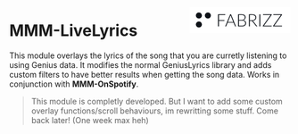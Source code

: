 [<picture><source align="right" media="(prefers-color-scheme: dark)" srcset=".github/content/logo-fabrizz-white.svg"><source align="right" media="(prefers-color-scheme: light)" srcset=".github/content/logo-fabrizz-githubgray.svg"><img alt="Fabrizz logo" src=".github/content/logo-fabrizz-fill.png" align="right"></picture>](https://fabriz.co/)

#

# MMM-LiveLyrics
This module overlays the lyrics of the song that you are curretly listening to using Genius data. It modifies the normal GeniusLyrics library and adds custom filters to have better results when getting the song data. Works in conjunction with **MMM-OnSpotify**.

> This module is completly developed. But I want to add some custom overlay functions/scroll behaviours, im rewritting some stuff. Come back later! (One week max heh)
